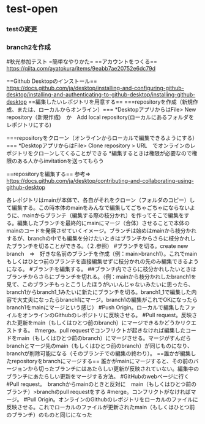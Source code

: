 # test-open

### testの変更
### branch2を作成

#秋光参加テスト
=簡単なやりかた=
==アカウントをつくる==
https://qiita.com/ayatokura/items/9eabb7ae20752e6dc79d

==Github Desktopのインストール==
https://docs.github.com/ja/desktop/installing-and-configuring-github-desktop/installing-and-authenticating-to-github-desktop/installing-github-desktop
==編集したいレポジトリを用意する==
===repositoryを作成（新規作成、または、ローカルからオンライン）===
*DesktopアプリからはFile> New repository（新規作成)　か　Add local repository(ローカルにあるフォルダをレポジトリにする)

===repositoryをクローン（オンラインからローカルで編集できるようにする）===
*DesktopアプリからはFile> Clone repository > URL　でオンラインのレポジトリをクローンしてくることができる
*編集するときは権限が必要なので権限のある人からinvitationを送ってもらう

==repositoryを編集する==
参考⇒　https://docs.github.com/ja/desktop/contributing-and-collaborating-using-github-desktop

各レポジトリはmainが本体で、各自がそれをクローン（フォルダのコピー）して編集する。この時本体のmainをみんなで編集してごちゃごちゃにならないように、mainからブランチ（編集する際の枝分かれ）を作ってそこで編集をする。編集したブランチを最終的にmainにマージ（合体）させることで本体のmainのコードを発展させていくイメージ。ブランチは始めはmainから枝分かれするが、branchの中でも編集を分けたいときはブランチからさらに枝分かれしたブランチを切ることができる。（２.参照）
#ブランチを切る。create new branch　⇒　好きな名前のブランチを作成（例：main>branch1）。これでmainもしくはひとつ前のブランチを直接編集せずに枝分かれの先のみ編集できるようになる。
#ブランチを編集する。
##ブランチ内でさらに枝分かれしたいときはブランチからさらにブランチを切れる。（例：mainから枝分かれしたbranch1を見て、このブランチもっとこうしたほうがいいんじゃないみたいに思ったら、branch1からbranch1_1みたいに新たにブランチを切る。branch1_1で編集した内容で大丈夫になったらbranch1にマージ。branch1の編集がこれでOKになったらbranch1をmainにマージという感じ）
#Push Origin。ローカルで編集したファイルをオンラインのGithubのレポジトリに反映させる。
#Pull request。反映された更新をmain（もしくはひとつ前のbranch）にマージできるかどうかリクエストする。
#merge。pull requestでコンフリクトが起きなければ編集したコードをmain（もしくはひとつ前のbranch）にマージさせる。マージがすんだらbranchとマージ先のmain（もしくはひとつ前のbranch）が同じものになり、branchが削除可能になる（そのブランチでの編集の終わり）。
==誰かが編集したrepositoryをbranchにマージする==
誰かがmainにマージすると、その前のバージョンから切ったブランチにはあたらしい更新が反映されていない。編集中のブランチにあたらしい更新をマージする方法。
#GitHubのwebページに行く
#Pull request。　branchからmainのときと反対に　main（もしくはひとつ前のブランチ）>branchのpull requestをする
#merge。コンフリクトがなければマージ。
#Pull Origin。オンラインのGithubのレポジトリをローカルのファイルに反映させる。これでローカルのファイルが更新されたmain（もしくはひとつ前のブランチ）のものと同じになった

